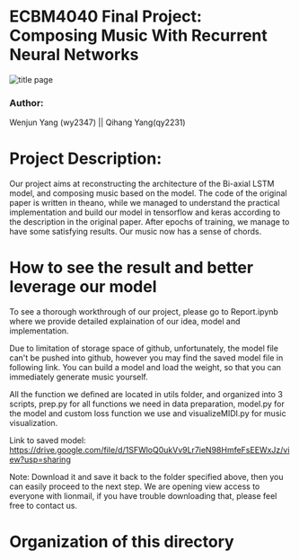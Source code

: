 # ECBM4040 Final Project: Composing Music With Recurrent Neural Networks

![title page](https://github.com/MorganWenjunYang/ECBM4040-Final-Project/blob/candidate/image/title%20pic.png)

### Author: 
Wenjun Yang (wy2347) || Qihang Yang(qy2231)


# Project Description:
Our project aims at reconstructing the architecture of the Bi-axial LSTM model, and composing music based on the model. The code of the original paper is written in theano,  while we managed to understand the practical implementation and build our model in tensorflow and keras according to the description in the original paper. After epochs of training, we manage to have some satisfying results. Our music now has a sense of chords.


# How to see the result and better leverage our model
To see a thorough workthrough of our project, please go to Report.ipynb where we provide detailed explaination of our idea, model and implementation. 

Due to limitation of storage space of github, unfortunately, the model file can't be pushed into github, however you may find the saved model file in following link. You can build a model and load the weight, so that you can immediately generate music yourself.

All the function we defined are located in utils folder, and organized into 3 scripts, prep.py for all functions we need in data preparation, model.py for the model and custom loss function we use and visualizeMIDI.py for music visualization.

Link to saved model:
https://drive.google.com/file/d/1SFWloQ0ukVv9Lr7ieN98HmfeFsEEWxJz/view?usp=sharing

Note: Download it and save it back to the folder specified above, then you can easily proceed to the next step. 
We are opening view access to everyone with lionmail, if you have trouble downloading that, please feel free to contact us.

# Organization of this directory
